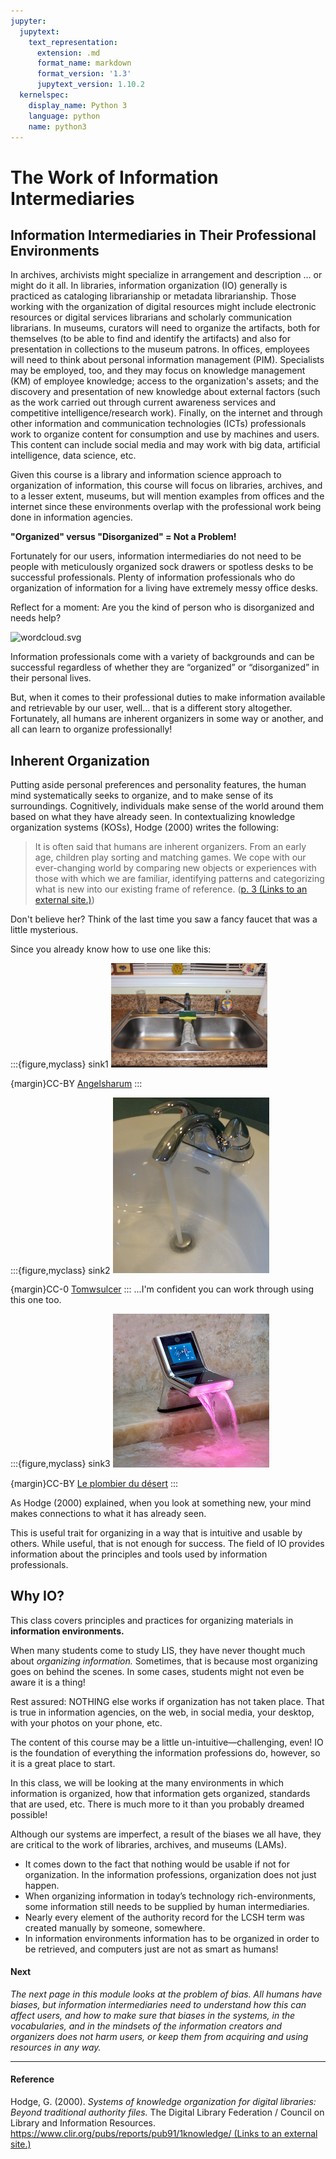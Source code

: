 ```yaml
---
jupyter:
  jupytext:
    text_representation:
      extension: .md
      format_name: markdown
      format_version: '1.3'
      jupytext_version: 1.10.2
  kernelspec:
    display_name: Python 3
    language: python
    name: python3
---
```


# The Work of Information Intermediaries

## Information Intermediaries in Their Professional Environments

In archives, archivists might specialize in arrangement and description ... or might do it all. In libraries, information organization (IO) generally is practiced as cataloging librarianship or metadata librarianship. Those working with the organization of digital resources might include electronic resources or digital services librarians and scholarly communication librarians. In museums, curators will need to organize the artifacts, both for themselves (to be able to find and identify the artifacts) and also for presentation in collections to the museum patrons. In offices, employees will need to think about personal information management (PIM). Specialists may be employed, too, and they may focus on knowledge management (KM) of employee knowledge; access to the organization's assets; and the discovery and presentation of new knowledge about external factors (such as the work carried out through current awareness services and competitive intelligence/research work). Finally, on the internet and through other information and communication technologies (ICTs) professionals work to organize content for consumption and use by machines and users. This content can include social media and may work with big data, artificial intelligence, data science, etc.

Given this course is a library and information science approach to organization of information, this course will focus on libraries, archives, and to a lesser extent, museums, but will mention examples from offices and the internet since these environments overlap with the professional work being done in information agencies.

**"Organized" versus "Disorganized" = Not a Problem!**

Fortunately for our users, information intermediaries do not need to be people with meticulously organized sock drawers or spotless desks to be successful professionals. Plenty of information professionals who do organization of information for a living have extremely messy office desks. 

Reflect for a moment: Are you the kind of person who is disorganized and needs help?

![wordcloud.svg](https://missouri.instructure.com/users/198671/files/8347323/preview?verifier=DLPL1Sdx4BaXW06sJavklKq9KemhMRW8o3G2sH1H)

Information professionals come with a variety of backgrounds and can be successful regardless of whether they are “organized” or “disorganized” in their personal lives. 

But, when it comes to their professional duties to make information available and retrievable by our user, well… that is a different story altogether. Fortunately, all humans are inherent organizers in some way or another, and all can learn to organize professionally!

**Inherent Organization**
-------------------------

Putting aside personal preferences and personality features, the human mind systematically seeks to organize, and to make sense of its surroundings. Cognitively, individuals make sense of the world around them based on what they have already seen. In contextualizing knowledge organization systems (KOSs), Hodge (2000) writes the following:

> It is often said that humans are inherent organizers. From an early age, children play sorting and matching games. We cope with our ever-changing world by comparing new objects or experiences with those with which we are familiar, identifying patterns and categorizing what is new into our existing frame of reference. ([p. 3 (Links to an external site.)](https://www.clir.org/pubs/reports/pub91/1knowledge/))

Don't believe her? Think of the last time you saw a fancy faucet that was a little mysterious.

Since you already know how to use one like this:

:::{figure,myclass} sink1
<img width="250" alt="Kitchen Sink" src="sink1.jpg">

{margin}CC-BY [Angelsharum](https://commons.wikimedia.org/wiki/File:The_Kitchen_Sink.jpg)
:::

:::{figure,myclass} sink2
<img width="250" alt="Bathroom Sink" src="sink2.jpg">

{margin}CC-0 [Tomwsulcer](https://commons.wikimedia.org/wiki/File:Faucet_in_a_bathroom_sink.jpg)
:::
...I'm confident you can work through using this one too. 

:::{figure,myclass} sink3
<img width="250" alt="Fancy Tub Control" src="sink3.jpg">

{margin}CC-BY [Le plombier du désert](https://commons.wikimedia.org/wiki/File:Robinet_futuriste_pour_salle_de_bains..jpg)
:::

As Hodge (2000) explained, when you look at something new, your mind makes connections to what it has already seen.

This is useful trait for organizing in a way that is intuitive and usable by others. While useful, that is not enough for success. The field of IO provides information about the principles and tools used by information professionals. 

**Why IO?**
-----------

This class covers principles and practices for organizing materials in **information environments.** 

When many students come to study LIS, they have never thought much about _organizing information._ Sometimes, that is because most organizing goes on behind the scenes. In some cases, students might not even be aware it is a thing!

Rest assured: NOTHING else works if organization has not taken place. That is true in information agencies, on the web, in social media, your desktop, with your photos on your phone, etc. 

The content of this course may be a little un-intuitive—challenging, even! IO is the foundation of everything the information professions do, however, so it is a great place to start. 

In this class, we will be looking at the many environments in which information is organized, how that information gets organized, standards that are used, etc. There is much more to it than you probably dreamed possible!

Although our systems are imperfect, a result of the biases we all have, they are critical to the work of libraries, archives, and museums (LAMs). 

*   It comes down to the fact that nothing would be usable if not for organization. In the information professions, organization does not just happen.
*   When organizing information in today’s technology rich-environments, some information still needs to be supplied by human intermediaries.
*   Nearly every element of the authority record for the LCSH term was created manually by someone, somewhere.
*   In information environments information has to be organized in order to be retrieved, and computers just are not as smart as humans!

#### **Next**

_The next page in this module looks at the problem of bias. All humans have biases, but information intermediaries need to understand how this can affect users, and how to make sure that biases in the systems, in the vocabularies, and in the mindsets of the information creators and organizers does not harm users, or keep them from acquiring and using resources in any way._

* * *

#### Reference

Hodge, G. (2000). _Systems of knowledge organization for digital libraries: Beyond traditional authority files._ The Digital Library Federation / Council on Library and Information Resources. [https://www.clir.org/pubs/reports/pub91/1knowledge/ (Links to an external site.)](https://www.clir.org/pubs/reports/pub91/1knowledge/)

```python

```
